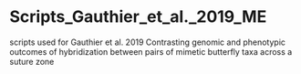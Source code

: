 # Scripts_Gauthier_et_al._2019_ME
scripts used for Gauthier et al. 2019 Contrasting genomic and phenotypic outcomes of hybridization between pairs of mimetic butterfly taxa across a suture zone
